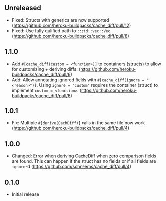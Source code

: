 ## Unreleased

- Fixed: Structs with generics are now supported (https://github.com/heroku-buildpacks/cache_diff/pull/12)
- Fixed: Use fully qulified path to `::std::vec::Vec` (https://github.com/heroku-buildpacks/cache_diff/pull/8)

## 1.1.0

- Add `#[cache_diff(custom = <function>)]` to containers (structs) to allow for customizing + deriving diffs. (https://github.com/heroku-buildpacks/cache_diff/pull/6)
- Add: Allow annotating ignored fields with `#[cache_diff(ignore = "<reason>")]`. Using `ignore = "custom"` requires the container (struct) to implement `custom = <function>`. (https://github.com/heroku-buildpacks/cache_diff/pull/6)

## 1.0.1

- Fix: Multiple `#[derive(CachDiff)]` calls in the same file now work (https://github.com/heroku-buildpacks/cache_diff/pull/4)

## 1.0.0

- Changed: Error when deriving CacheDiff when zero comparison fields are found. This can happen if the struct has no fields or if all fields are `ignore`-d (https://github.com/schneems/cache_diff/pull/4)

## 0.1.0

- Initial release
